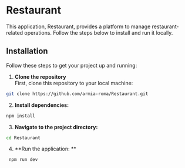 # Restaurant

This application, Restaurant, provides a platform to manage restaurant-related operations. Follow the steps below to install and run it locally.

## Installation

Follow these steps to get your project up and running:

1. **Clone the repository**  
   First, clone this repository to your local machine:

```bash
git clone https://github.com/armia-roma/Restaurant.git
```

2. **Install dependencies:**

```bash
npm install
```

3. **Navigate to the project directory:**

```bash
cd Restaurant
```

4. **Run the application: **

```bash
 npm run dev
```
